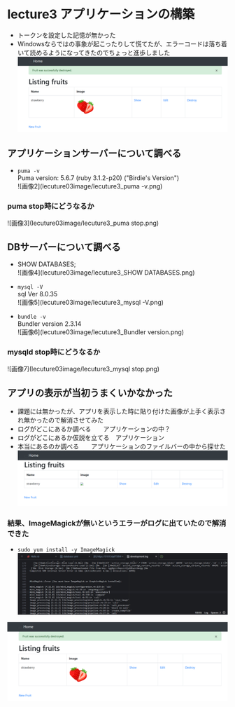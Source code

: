 # lecture3 アプリケーションの構築
- トークンを設定した記憶が無かった
- Windowsならではの事象が起こったりして慌てたが、エラーコードは落ち着いて読めるようになってきたのでちょっと進歩しました  
![画像1](lecuture03image/lecuture3_app.png)

## アプリケーションサーバーについて調べる

- `puma -v`  
Puma version: 5.6.7 (ruby 3.1.2-p20) ("Birdie's Version")  
![画像2](lecuture03image/lecuture3_puma -v.png)

### puma stop時にどうなるか  
![画像3](lecuture03image/lecuture3_puma stop.png)

## DBサーバーについて調べる  
 - SHOW DATABASES;  
![画像4](lecuture03image/lecuture3_SHOW DATABASES.png)

 - `mysql -V`  
sql Ver 8.0.35  
![画像5](lecuture03image/lecuture3_mysql -V.png)  

 - `bundle -v`  
Bundler version 2.3.14  
![画像6](lecuture03image/lecuture3_Bundler version.png)  

### mysqld stop時にどうなるか  
![画像7](lecuture03image/lecuture3_mysql stop.png)  

## アプリの表示が当初うまくいかなかった  
-  課題には無かったが、アプリを表示した時に貼り付けた画像が上手く表示され無かったので解消させてみた
-  ログがどこにあるか調べる　　アプリケーションの中？
-  ログがどこにあるか仮説を立てる　アプリケーション
-  本当にあるのか調べる　　アプリケーションのファイルバーの中から探せた  
![画像8](lecuture03image/lecuture3_appError.png)  

### 結果、ImageMagickが無いというエラーがログに出ていたので解消できた
-  `sudo yum install -y ImageMagick`  
![画像9](lecuture03image/lecuture3_appErrorWord.png)

![画像1](lecuture03image/lecuture3_app.png)
